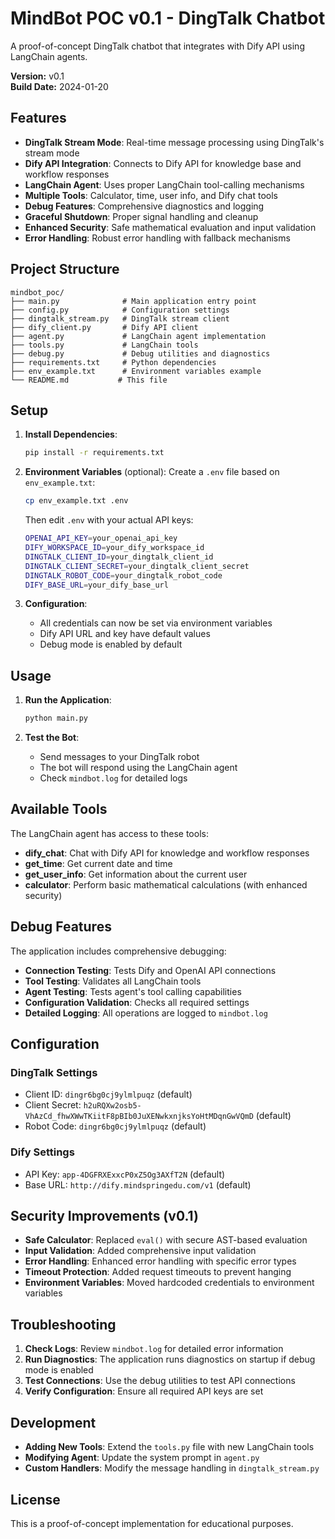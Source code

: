 # MindBot POC v0.1 - DingTalk Chatbot

A proof-of-concept DingTalk chatbot that integrates with Dify API using LangChain agents.

**Version:** v0.1  
**Build Date:** 2024-01-20

## Features

- **DingTalk Stream Mode**: Real-time message processing using DingTalk's stream mode
- **Dify API Integration**: Connects to Dify API for knowledge base and workflow responses
- **LangChain Agent**: Uses proper LangChain tool-calling mechanisms
- **Multiple Tools**: Calculator, time, user info, and Dify chat tools
- **Debug Features**: Comprehensive diagnostics and logging
- **Graceful Shutdown**: Proper signal handling and cleanup
- **Enhanced Security**: Safe mathematical evaluation and input validation
- **Error Handling**: Robust error handling with fallback mechanisms

## Project Structure

```
mindbot_poc/
├── main.py              # Main application entry point
├── config.py            # Configuration settings
├── dingtalk_stream.py   # DingTalk stream client
├── dify_client.py       # Dify API client
├── agent.py             # LangChain agent implementation
├── tools.py             # LangChain tools
├── debug.py             # Debug utilities and diagnostics
├── requirements.txt     # Python dependencies
├── env_example.txt      # Environment variables example
└── README.md           # This file
```

## Setup

1. **Install Dependencies**:
   ```bash
   pip install -r requirements.txt
   ```

2. **Environment Variables** (optional):
   Create a `.env` file based on `env_example.txt`:
   ```bash
   cp env_example.txt .env
   ```
   
   Then edit `.env` with your actual API keys:
   ```bash
   OPENAI_API_KEY=your_openai_api_key
   DIFY_WORKSPACE_ID=your_dify_workspace_id
   DINGTALK_CLIENT_ID=your_dingtalk_client_id
   DINGTALK_CLIENT_SECRET=your_dingtalk_client_secret
   DINGTALK_ROBOT_CODE=your_dingtalk_robot_code
   DIFY_BASE_URL=your_dify_base_url
   ```

3. **Configuration**:
   - All credentials can now be set via environment variables
   - Dify API URL and key have default values
   - Debug mode is enabled by default

## Usage

1. **Run the Application**:
   ```bash
   python main.py
   ```

2. **Test the Bot**:
   - Send messages to your DingTalk robot
   - The bot will respond using the LangChain agent
   - Check `mindbot.log` for detailed logs

## Available Tools

The LangChain agent has access to these tools:

- **dify_chat**: Chat with Dify API for knowledge and workflow responses
- **get_time**: Get current date and time
- **get_user_info**: Get information about the current user
- **calculator**: Perform basic mathematical calculations (with enhanced security)

## Debug Features

The application includes comprehensive debugging:

- **Connection Testing**: Tests Dify and OpenAI API connections
- **Tool Testing**: Validates all LangChain tools
- **Agent Testing**: Tests agent's tool calling capabilities
- **Configuration Validation**: Checks all required settings
- **Detailed Logging**: All operations are logged to `mindbot.log`

## Configuration

### DingTalk Settings
- Client ID: `dingr6bg0cj9ylmlpuqz` (default)
- Client Secret: `h2uRQXw2osb5-VhAzCd_fhwXWwTKiitF8pBIb0JuXENwkxnjksYoHtMDqnGwVQmD` (default)
- Robot Code: `dingr6bg0cj9ylmlpuqz` (default)

### Dify Settings
- API Key: `app-4DGFRXExxcP0xZ5Og3AXfT2N` (default)
- Base URL: `http://dify.mindspringedu.com/v1` (default)

## Security Improvements (v0.1)

- **Safe Calculator**: Replaced `eval()` with secure AST-based evaluation
- **Input Validation**: Added comprehensive input validation
- **Error Handling**: Enhanced error handling with specific error types
- **Timeout Protection**: Added request timeouts to prevent hanging
- **Environment Variables**: Moved hardcoded credentials to environment variables

## Troubleshooting

1. **Check Logs**: Review `mindbot.log` for detailed error information
2. **Run Diagnostics**: The application runs diagnostics on startup if debug mode is enabled
3. **Test Connections**: Use the debug utilities to test API connections
4. **Verify Configuration**: Ensure all required API keys are set

## Development

- **Adding New Tools**: Extend the `tools.py` file with new LangChain tools
- **Modifying Agent**: Update the system prompt in `agent.py`
- **Custom Handlers**: Modify the message handling in `dingtalk_stream.py`

## License

This is a proof-of-concept implementation for educational purposes. 